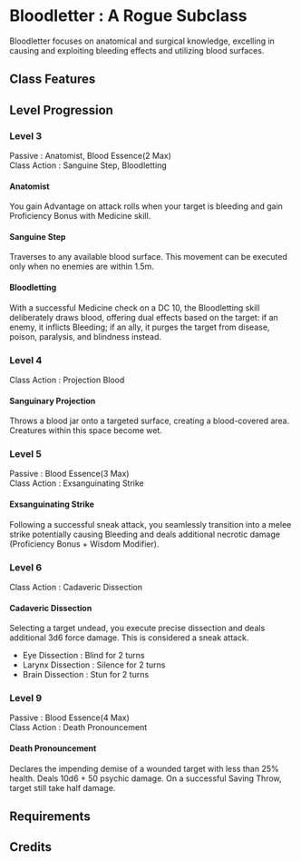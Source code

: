 # Bloodletter : A Rogue Subclass
Bloodletter focuses on anatomical and surgical knowledge, excelling in causing and exploiting bleeding effects and utilizing blood surfaces.

## Class Features

## Level Progression

### Level 3
Passive : Anatomist, Blood Essence(2 Max)   
Class Action : Sanguine Step, Bloodletting

#### **Anatomist**
You gain Advantage on attack rolls when your target is bleeding and gain Proficiency Bonus with Medicine skill.

#### **Sanguine Step**
Traverses to any available blood surface. This movement can be executed only when no enemies are within 1.5m.

#### **Bloodletting**
With a successful Medicine check on a DC 10, the Bloodletting skill deliberately draws blood, offering dual effects based on the target: if an enemy, it inflicts Bleeding; if an ally, it purges the target from disease, poison, paralysis, and blindness instead.


### Level 4
Class Action : Projection Blood   

#### **Sanguinary Projection**
Throws a blood jar onto a targeted surface, creating a blood-covered area. Creatures within this space become wet.


### Level 5
Passive : Blood Essence(3 Max)   
Class Action : Exsanguinating Strike   

#### **Exsanguinating Strike** 
Following a successful sneak attack, you seamlessly transition into a melee strike potentially causing Bleeding and deals additional necrotic damage (Proficiency Bonus + Wisdom Modifier). 


### Level 6   
Class Action : Cadaveric Dissection   

#### **Cadaveric Dissection**   
Selecting a target undead, you execute precise dissection and deals additional 3d6 force damage. This is considered a sneak attack.
* Eye Dissection : Blind for 2 turns
* Larynx Dissection : Silence for 2 turns
* Brain Dissection : Stun for 2 turns


### Level 9   
Passive : Blood Essence(4 Max)   
Class Action : Death Pronouncement   

#### Death Pronouncement
Declares the impending demise of a wounded target with less than 25% health. Deals 10d6 + 50 psychic damage. On a successful Saving Throw, target still take half damage. 

## Requirements

## Credits
